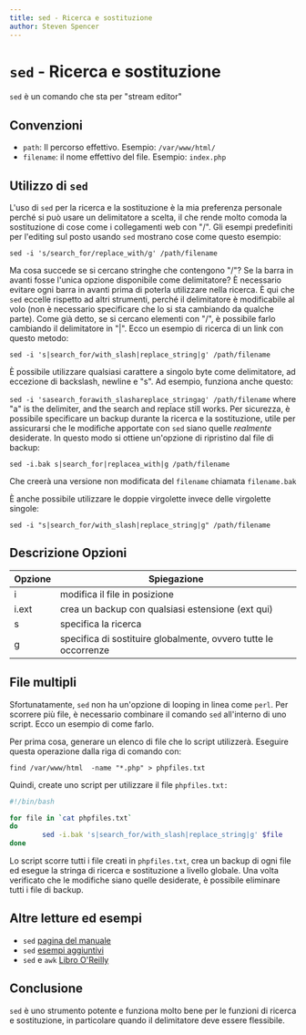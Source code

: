 ```yaml
---
title: sed - Ricerca e sostituzione
author: Steven Spencer
---
```


# `sed` - Ricerca e sostituzione

`sed` è un comando che sta per "stream editor"

## Convenzioni

* `path`: Il percorso effettivo. Esempio: `/var/www/html/`
* `filename`: il nome effettivo del file. Esempio: `index.php`

## Utilizzo di `sed`

L'uso di `sed` per la ricerca e la sostituzione è la mia preferenza personale perché si può usare un delimitatore a scelta, il che rende molto comoda la sostituzione di cose come i collegamenti web con "/". Gli esempi predefiniti per l'editing sul posto usando `sed` mostrano cose come questo esempio:

`sed -i 's/search_for/replace_with/g' /path/filename`

Ma cosa succede se si cercano stringhe che contengono "/"? Se la barra in avanti fosse l'unica opzione disponibile come delimitatore? È necessario evitare ogni barra in avanti prima di poterla utilizzare nella ricerca. È qui che `sed` eccelle rispetto ad altri strumenti, perché il delimitatore è modificabile al volo (non è necessario specificare che lo si sta cambiando da qualche parte). Come già detto, se si cercano elementi con "/", è possibile farlo cambiando il delimitatore in "|". Ecco un esempio di ricerca di un link con questo metodo:

`sed -i 's|search_for/with_slash|replace_string|g' /path/filename`

È possibile utilizzare qualsiasi carattere a singolo byte come delimitatore, ad eccezione di backslash, newline e "s". Ad esempio, funziona anche questo:

`sed -i 'sasearch_forawith_slashareplace_stringag' /path/filename` where "a" is the delimiter, and the search and replace still works. Per sicurezza, è possibile specificare un backup durante la ricerca e la sostituzione, utile per assicurarsi che le modifiche apportate con `sed` siano quelle _realmente_ desiderate. In questo modo si ottiene un'opzione di ripristino dal file di backup:

`sed -i.bak s|search_for|replacea_with|g /path/filename`

Che creerà una versione non modificata del `filename` chiamata `filename.bak`

È anche possibile utilizzare le doppie virgolette invece delle virgolette singole:

`sed -i "s|search_for/with_slash|replace_string|g" /path/filename`

## Descrizione Opzioni

| Opzione | Spiegazione                                                     |
| ------- | --------------------------------------------------------------- |
| i       | modifica il file in posizione                                   |
| i.ext   | crea un backup con qualsiasi estensione (ext qui)               |
| s       | specifica la ricerca                                            |
| g       | specifica di sostituire globalmente, ovvero tutte le occorrenze |

## File multipli

Sfortunatamente, `sed` non ha un'opzione di looping in linea come `perl`. Per scorrere più file, è necessario combinare il comando `sed` all'interno di uno script. Ecco un esempio di come farlo.

Per prima cosa, generare un elenco di file che lo script utilizzerà. Eseguire questa operazione dalla riga di comando con:

`find /var/www/html  -name "*.php" > phpfiles.txt`

Quindi, create uno script per utilizzare il file `phpfiles.txt:`

```bash
#!/bin/bash

for file in `cat phpfiles.txt`
do
        sed -i.bak 's|search_for/with_slash|replace_string|g' $file
done
```

Lo script scorre tutti i file creati in `phpfiles.txt`, crea un backup di ogni file ed esegue la stringa di ricerca e sostituzione a livello globale. Una volta verificato che le modifiche siano quelle desiderate, è possibile eliminare tutti i file di backup.

## Altre letture ed esempi

* `sed` [pagina del manuale](https://linux.die.net/man/1/sed)
* `sed` [esempi aggiuntivi](https://www.linuxtechi.com/20-sed-command-examples-linux-users/)
* `sed` e `awk` [Libro O'Reilly](https://www.oreilly.com/library/view/sed-awk/1565922255/)

## Conclusione

`sed` è uno strumento potente e funziona molto bene per le funzioni di ricerca e sostituzione, in particolare quando il delimitatore deve essere flessibile.
